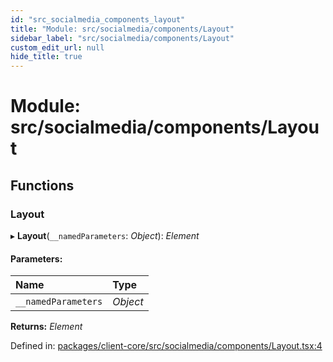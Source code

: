 ```yaml
---
id: "src_socialmedia_components_layout"
title: "Module: src/socialmedia/components/Layout"
sidebar_label: "src/socialmedia/components/Layout"
custom_edit_url: null
hide_title: true
---
```


# Module: src/socialmedia/components/Layout

## Functions

### Layout

▸ **Layout**(`__namedParameters`: *Object*): *Element*

#### Parameters:

Name | Type |
:------ | :------ |
`__namedParameters` | *Object* |

**Returns:** *Element*

Defined in: [packages/client-core/src/socialmedia/components/Layout.tsx:4](https://github.com/xr3ngine/xr3ngine/blob/673ad6a5f/packages/client-core/src/socialmedia/components/Layout.tsx#L4)

